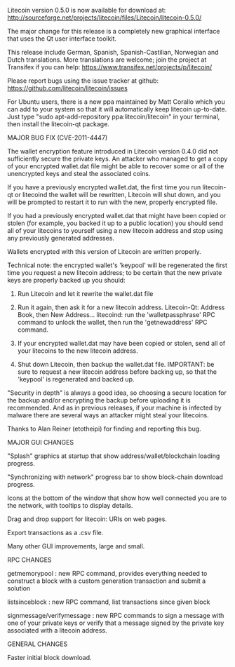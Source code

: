 Litecoin version 0.5.0 is now available for download at:
http://sourceforge.net/projects/litecoin/files/Litecoin/litecoin-0.5.0/

The major change for this release is a completely new graphical interface that uses the Qt user interface toolkit.

This release include German, Spanish, Spanish-Castilian, Norwegian and Dutch translations. More translations are welcome; join the project at Transifex if you can help:
https://www.transifex.net/projects/p/litecoin/

Please report bugs using the issue tracker at github:
https://github.com/litecoin/litecoin/issues

For Ubuntu users, there is a new ppa maintained by Matt Corallo which you can add to your system so that it will automatically keep litecoin up-to-date.  Just type "sudo apt-add-repository ppa:litecoin/litecoin" in your terminal, then install the litecoin-qt package.

MAJOR BUG FIX  (CVE-2011-4447)

The wallet encryption feature introduced in Litecoin version 0.4.0 did not sufficiently secure the private keys. An attacker who
managed to get a copy of your encrypted wallet.dat file might be able to recover some or all of the unencrypted keys and steal the
associated coins.

If you have a previously encrypted wallet.dat, the first time you run litecoin-qt or litecoind the wallet will be rewritten, Litecoin will
shut down, and you will be prompted to restart it to run with the new, properly encrypted file.

If you had a previously encrypted wallet.dat that might have been copied or stolen (for example, you backed it up to a public
location) you should send all of your litecoins to yourself using a new litecoin address and stop using any previously generated addresses.

Wallets encrypted with this version of Litecoin are written properly.

Technical note: the encrypted wallet's 'keypool' will be regenerated the first time you request a new litecoin address; to be certain that the
new private keys are properly backed up you should:

1. Run Litecoin and let it rewrite the wallet.dat file

2. Run it again, then ask it for a new litecoin address.
Litecoin-Qt: Address Book, then New Address...
litecoind: run the 'walletpassphrase' RPC command to unlock the wallet,  then run the 'getnewaddress' RPC command.

3. If your encrypted wallet.dat may have been copied or stolen, send  all of your litecoins to the new litecoin address.

4. Shut down Litecoin, then backup the wallet.dat file.
IMPORTANT: be sure to request a new litecoin address before backing up, so that the 'keypool' is regenerated and backed up.

"Security in depth" is always a good idea, so choosing a secure location for the backup and/or encrypting the backup before uploading it is recommended. And as in previous releases, if your machine is infected by malware there are several ways an attacker might steal your litecoins.

Thanks to Alan Reiner (etotheipi) for finding and reporting this bug.

MAJOR GUI CHANGES

"Splash" graphics at startup that show address/wallet/blockchain loading progress.

"Synchronizing with network" progress bar to show block-chain download progress.

Icons at the bottom of the window that show how well connected you are to the network, with tooltips to display details.

Drag and drop support for litecoin: URIs on web pages.

Export transactions as a .csv file.

Many other GUI improvements, large and small.

RPC CHANGES

getmemorypool : new RPC command, provides everything needed to construct a block with a custom generation transaction and submit a solution

listsinceblock : new RPC command, list transactions since given block

signmessage/verifymessage : new RPC commands to sign a message with one of your private keys or verify that a message signed by the private key associated with a litecoin address.

GENERAL CHANGES

Faster initial block download.
